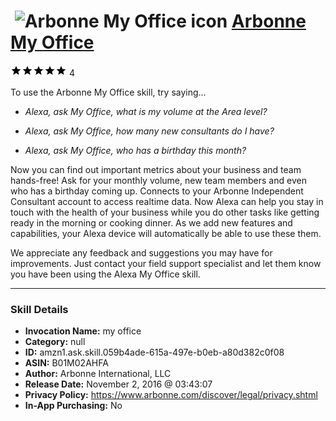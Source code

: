 # &nbsp;<img src="skill_icon" alt="Arbonne My Office icon" width="36"> [Arbonne My Office](http://alexa.amazon.com/#skills/amzn1.ask.skill.059b4ade-615a-497e-b0eb-a80d382c0f08)
![5 stars](../../images/ic_star_black_18dp_1x.png)![5 stars](../../images/ic_star_black_18dp_1x.png)![5 stars](../../images/ic_star_black_18dp_1x.png)![5 stars](../../images/ic_star_black_18dp_1x.png)![5 stars](../../images/ic_star_black_18dp_1x.png) 4

To use the Arbonne My Office skill, try saying...

* *Alexa, ask My Office, what is my volume at the Area level?*

* *Alexa, ask My Office, how many new consultants do I have?*

* *Alexa, ask My Office, who has a birthday this month?*

Now you can find out important metrics about your business and team hands-free! Ask for your monthly volume, new team members and even who has a birthday coming up. Connects to your Arbonne Independent Consultant account to access realtime data. Now Alexa can help you stay in touch with the health of your business while you do other tasks like getting ready in the morning or cooking dinner. As we add new features and capabilities, your Alexa device will automatically be able to use these them. 

We appreciate any feedback and suggestions you may have for improvements. Just contact your field support specialist and let them know you have been using the Alexa My Office skill.

***

### Skill Details

* **Invocation Name:** my office
* **Category:** null
* **ID:** amzn1.ask.skill.059b4ade-615a-497e-b0eb-a80d382c0f08
* **ASIN:** B01M02AHFA
* **Author:** Arbonne International, LLC
* **Release Date:** November 2, 2016 @ 03:43:07
* **Privacy Policy:** https://www.arbonne.com/discover/legal/privacy.shtml
* **In-App Purchasing:** No
